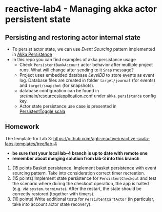 # reactive-lab4 - Managing akka actor persistent state

## Persisting and restoring actor internal state

* To persist actor state, we can use _Event Sourcing_ pattern implemented in [Akka Persistence](https://doc.akka.io/docs/akka/current/typed/persistence.html)
* In this repo you can find examples of akka persistance usage
    * Check `PersistentBankAccount` actor behavior after mutliple project runs. What will change after sending to it `Snap` message?
    * Project uses embedded database _LevelDB_ to store events as event log. Database files are created in folder `target/journal` (for events) and `target/snapshot` (for snapshots).
    * database configuration can be found in [src/main/resources/application.conf](src/main/resources/application.conf) under `akka.persistance` config key.
    * Actor state persistance use case is presented in [PersistentToggle.scala](src/main/scala/reactive4/persistence/PersistentToggle.scala)


## Homework

The template for Lab 3: https://github.com/agh-reactive/reactive-scala-labs-templates/tree/lab-4 
* **be sure that your local lab-4 branch is up to date with remote one**
* **remember about merging solution from lab-3 into this branch**

1. (15 points Basket persistence. Implement basket persistence with event sourcing pattern. Take into consideration correct timer recreation.
2. (15 points) Implement state persistence for `PersistentCheckout` and test the scenario where during the checkout operation, the app is halted (e.g. via `system.terminate`). After the restart, the state should be correctly restored (together with timers).
3. (10 points) Write additional tests for `PersistentCartActor` (in particular, take into account actor state recovery).